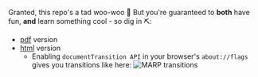 Granted, this repo's a tad woo-woo :zany_face: But you're guaranteed to **both** have fun, **and** learn something cool - so dig in :pick::

- [pdf](https://engelanna.github.io/addressing-the-yan-report/docs/yan_et_al_analysis.pdf) version
- [html](https://engelanna.github.io/addressing-the-yan-report/docs/yan_et_al_analysis.html) version
    - Enabling `documentTransition API` in your browser's `about://flags` gives you transitions like here: ![MARP transitions](https://user-images.githubusercontent.com/13955209/180347224-3aad4a16-ac4c-4d19-a095-afbd5691adf0.gif)